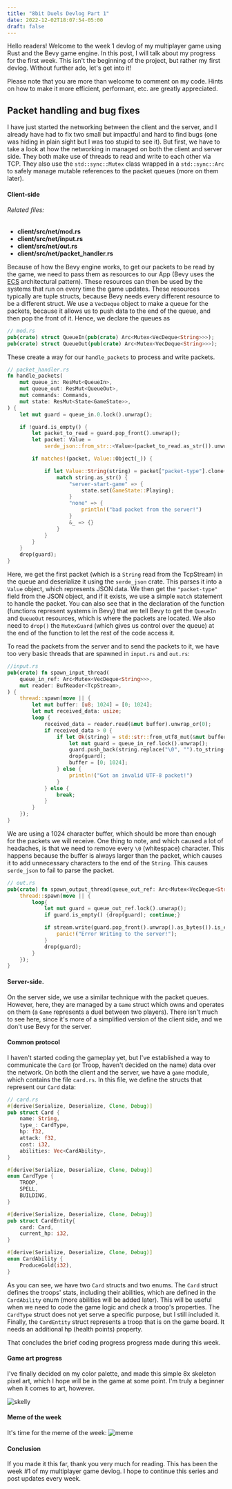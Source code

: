 ```yaml
---
title: "8bit Duels Devlog Part 1"
date: 2022-12-02T18:07:54-05:00
draft: false
---
```


Hello readers! Welcome to the week 1 devlog of my multiplayer game using Rust and the Bevy game engine. In this post, I will talk about my progress for the first week. This isn't the beginning of the project, but rather my first devlog. Without further ado, let's get into it!

Please note that you are more than welcome to comment on my code. Hints on how to make it more efficient, performant, etc. are greatly appreciated.

## Packet handling and bug fixes

I have just started the networking between the client and the server, and I already have had to fix two small but impactful  and hard to find bugs (one was hiding in plain sight but I was too stupid to see it). But first, we have to take a look at how the networking in managed on both the client and server side. They both make use of threads to read and write to each other via TCP. They also use the `std::sync::Mutex` class wrapped in a `std::sync::Arc` to safely manage mutable references to the packet queues (more on them later).
 
#### Client-side

###### Related files:
* **client/src/net/mod.rs**
* **client/src/net/input.rs**
* **client/src/net/out.rs**
* **client/src/net/packet_handler.rs**


Because of how the Bevy engine works, to get our packets to be read by the game, we need to pass them as resources to our App (Bevy uses the [ECS](https://en.wikipedia.org/wiki/Entity_component_system) architectural pattern). These resources can then be used by the systems that run on every time the game updates. These resources typically are tuple structs, because Bevy needs every different resource to be a different struct. We use a `VecDeque` object to make a queue for the packets, because it allows us to push data to the end of the queue, and then pop the front of it. Hence, we declare the queues as 

```rust 
// mod.rs
pub(crate) struct QueueIn(pub(crate) Arc<Mutex<VecDeque<String>>>);
pub(crate) struct QueueOut(pub(crate) Arc<Mutex<VecDeque<String>>>);
```

These create a way for our `handle_packets` to process and write packets.

```rust
// packet_handler.rs
fn handle_packets(
    mut queue_in: ResMut<QueueIn>,
    mut queue_out: ResMut<QueueOut>,
    mut commands: Commands,
    mut state: ResMut<State<GameState>>,
) {
    let mut guard = queue_in.0.lock().unwrap();

    if !guard.is_empty() {
        let packet_to_read = guard.pop_front().unwrap();
        let packet: Value =
            serde_json::from_str::<Value>(packet_to_read.as_str()).unwrap_or(Value::Null);

        if matches!(packet, Value::Object(_)) {

            if let Value::String(string) = packet["packet-type"].clone() {
                match string.as_str() {
                    "server-start-game" => {
                        state.set(GameState::Playing);
                    }
                    "none" => {
                        println!("bad packet from the server!")
                    }
                    &_ => {}
                }
            }
        }
    }
    drop(guard);
}
```
Here, we get the first packet (which is a `String` read from the TcpStream) in the queue and deserialize it using the `serde_json` crate. This parses it into a `Value` object, which represents JSON data. We then get the `"packet-type"` field from the JSON object, and if it exists, we use a simple `match` statement to handle the packet. You can also see that in the declaration of the function (functions represent systems in Bevy) that we tell Bevy to get the `QueueIn` and `QueueOut` resources, which is where the packets are located. We also need to `drop()` the `MutexGuard` (which gives us control over the queue) at the end of the function to let the rest of the code access it.

To read the packets from the server and to send the packets to it, we have too very basic threads that are spawned in `input.rs` and `out.rs`:

```rust
//input.rs
pub(crate) fn spawn_input_thread(
    queue_in_ref: Arc<Mutex<VecDeque<String>>>,
    mut reader: BufReader<TcpStream>,
) {
    thread::spawn(move || {
        let mut buffer: [u8; 1024] = [0; 1024];
        let mut received_data: usize;
        loop {
            received_data = reader.read(&mut buffer).unwrap_or(0);
            if received_data > 0 {
                if let Ok(string) = std::str::from_utf8_mut(&mut buffer) {
                    let mut guard = queue_in_ref.lock().unwrap();
                    guard.push_back(string.replace("\0", "").to_string());
                    drop(guard);
                    buffer = [0; 1024];
                } else {
                    println!("Got an invalid UTF-8 packet!")
                }
            } else {
                break;
            }
        }
    });
}
```

We are using a 1024 character buffer, which should be more than enough for the packets we will receive. One thing to note, and which caused a lot of headaches, is that we need to remove every `\0` (whitespace) character. This happens because the buffer is always larger than the packet, which causes it to add unnecessary characters to the end of the `String`. This causes `serde_json` to fail to parse the packet.

```rust
// out.rs
pub(crate) fn spawn_output_thread(queue_out_ref: Arc<Mutex<VecDeque<String>>>, mut stream: TcpStream){
    thread::spawn(move || {
        loop{
            let mut guard = queue_out_ref.lock().unwrap();
            if guard.is_empty() {drop(guard); continue;}

            if stream.write(guard.pop_front().unwrap().as_bytes()).is_err(){
                panic!("Error Writing to the server!");
            }
            drop(guard);
        }
    });
}
```

#### Server-side.

On the server side, we use a similar technique with the packet queues. However, here, they are managed by a `Game` struct which owns and operates on them (a `Game` represents a duel between two players). There isn't much to see here, since it's more of a simplified version of the client side, and we don't use Bevy for the server.

#### Common protocol

I haven't started coding the gameplay yet, but I've established a way to communicate the `Card` (or Troop, haven't decided on the name) data over the network. On both the client and the server, we have a `game` module, which contains the file `card.rs`. In this file, we define the structs that represent our `Card` data:

```rust
// card.rs
#[derive(Serialize, Deserialize, Clone, Debug)]
pub struct Card {
    name: String,
    type_: CardType,
    hp: f32,
    attack: f32,
    cost: i32,
    abilities: Vec<CardAbility>,
}

#[derive(Serialize, Deserialize, Clone, Debug)]
enum CardType {
    TROOP,
    SPELL,
    BUILDING,
}

#[derive(Serialize, Deserialize, Clone, Debug)]
pub struct CardEntity{
    card: Card,
    current_hp: i32,
} 

#[derive(Serialize, Deserialize, Clone, Debug)]
enum CardAbility {
    ProduceGold(i32),
}
```
As you can see, we have two `Card` structs and two enums. The `Card` struct defines the troops' stats, including their abilities, which are defined in the `CardAbility` enum (more abilities will be added later). This will be useful when we need to code the game logic and check a troop's properties. The `CardType` struct does not yet serve a specific purpose, but I still included it. Finally, the `CardEntity` struct represents a troop that is on the game board. It needs an additional hp (health points) property.

That concludes the brief coding progress progress made during this week.

#### Game art progress

I've finally decided on my color palette, and made this simple 8x skeleton pixel art, which I hope will be in the game at some point. I'm truly a beginner when it comes to art, however.

![skelly](https://dev-to-uploads.s3.amazonaws.com/uploads/articles/dlectqe8cjh7k3bopxer.png)

#### Meme of the week

It's time for the meme of the week: 
![meme](https://dev-to-uploads.s3.amazonaws.com/uploads/articles/qzaxb5orjql1hbh05p79.jpg)

#### Conclusion

If you made it this far, thank you very much for reading. This has been the week #1 of my multiplayer game devlog. I hope to continue this series and post updates every week.





